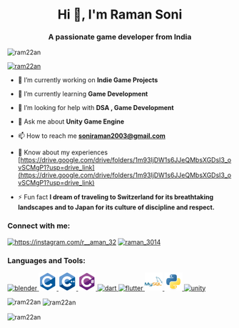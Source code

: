 <h1 align="center">Hi 👋, I'm Raman Soni</h1>
<h3 align="center">A passionate game developer from India</h3>

<p align="left"> <img src="https://komarev.com/ghpvc/?username=ram22an&label=Profile%20views&color=0a69a4&style=plastic" alt="ram22an" /> </p>

<p align="left"> <a href="https://github.com/ryo-ma/github-profile-trophy"><img src="https://github-profile-trophy.vercel.app/?username=ram22an" alt="ram22an" /></a> </p>

- 🔭 I’m currently working on **Indie Game Projects**

- 🌱 I’m currently learning **Game Development**

- 🤝 I’m looking for help with **DSA , Game Development**

- 💬 Ask me about **Unity Game Engine**

- 📫 How to reach me **soniraman2003@gmail.com**

- 📄 Know about my experiences [https://drive.google.com/drive/folders/1m93IjDW1s6JJeQMbsXGDsI3_ovSCMgP1?usp=drive_link](https://drive.google.com/drive/folders/1m93IjDW1s6JJeQMbsXGDsI3_ovSCMgP1?usp=drive_link)

- ⚡ Fun fact **I dream of traveling to Switzerland for its breathtaking landscapes and to Japan for its culture of discipline and respect.**

<h3 align="left">Connect with me:</h3>
<p align="left">
<a href="https://instagram.com/https://instagram.com/r__aman_32" target="blank"><img align="center" src="https://raw.githubusercontent.com/rahuldkjain/github-profile-readme-generator/master/src/images/icons/Social/instagram.svg" alt="https://instagram.com/r__aman_32" height="30" width="40" /></a>
<a href="https://codeforces.com/profile/raman_3014" target="blank"><img align="center" src="https://raw.githubusercontent.com/rahuldkjain/github-profile-readme-generator/master/src/images/icons/Social/codeforces.svg" alt="raman_3014" height="30" width="40" /></a>
</p>

<h3 align="left">Languages and Tools:</h3>
<p align="left"> <a href="https://www.blender.org/" target="_blank" rel="noreferrer"> <img src="https://download.blender.org/branding/community/blender_community_badge_white.svg" alt="blender" width="40" height="40"/> </a> <a href="https://www.cprogramming.com/" target="_blank" rel="noreferrer"> <img src="https://raw.githubusercontent.com/devicons/devicon/master/icons/c/c-original.svg" alt="c" width="40" height="40"/> </a> <a href="https://www.w3schools.com/cpp/" target="_blank" rel="noreferrer"> <img src="https://raw.githubusercontent.com/devicons/devicon/master/icons/cplusplus/cplusplus-original.svg" alt="cplusplus" width="40" height="40"/> </a> <a href="https://www.w3schools.com/cs/" target="_blank" rel="noreferrer"> <img src="https://raw.githubusercontent.com/devicons/devicon/master/icons/csharp/csharp-original.svg" alt="csharp" width="40" height="40"/> </a> <a href="https://dart.dev" target="_blank" rel="noreferrer"> <img src="https://www.vectorlogo.zone/logos/dartlang/dartlang-icon.svg" alt="dart" width="40" height="40"/> </a> <a href="https://flutter.dev" target="_blank" rel="noreferrer"> <img src="https://www.vectorlogo.zone/logos/flutterio/flutterio-icon.svg" alt="flutter" width="40" height="40"/> </a> <a href="https://www.mysql.com/" target="_blank" rel="noreferrer"> <img src="https://raw.githubusercontent.com/devicons/devicon/master/icons/mysql/mysql-original-wordmark.svg" alt="mysql" width="40" height="40"/> </a> <a href="https://www.python.org" target="_blank" rel="noreferrer"> <img src="https://raw.githubusercontent.com/devicons/devicon/master/icons/python/python-original.svg" alt="python" width="40" height="40"/> </a> <a href="https://unity.com/" target="_blank" rel="noreferrer"> <img src="https://www.vectorlogo.zone/logos/unity3d/unity3d-icon.svg" alt="unity" width="40" height="40"/> </a> </p>

<p><img align="left" src="https://github-readme-stats.vercel.app/api/top-langs?username=ram22an&show_icons=true&theme=dark&locale=en&layout=compact" alt="ram22an" /></p>

<p>&nbsp;<img align="center" src="https://github-readme-stats.vercel.app/api?username=ram22an&show_icons=true&theme=dark&locale=en" alt="ram22an" /></p>

<p><img align="center" src="https://github-readme-streak-stats.herokuapp.com/?user=ram22an&theme=dark" alt="ram22an" /></p>
